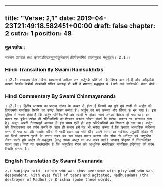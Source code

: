 
---
title: "Verse: 2,1"
date: 2019-04-23T21:49:18.582451+00:00
draft: false
chapter: 2
sutra: 1
position: 48
---
### मूल श्लोक :
```
सञ्जय उवाचतं तथा कृपयाऽविष्टमश्रुपूर्णाकुलेक्षणम्।विषीदन्तमिदं वाक्यमुवाच मधुसूदनः।।2.1।।

```

### Hindi Translation By Swami Ramsukhdas
```
।।2.1।।सञ्जय बोले  वैसी कायरतासे आविष्ट उन अर्जुनके प्रति जो कि विषाद कर रहे हैं और आँसुओंके कारण जिनके नेत्रोंकी देखनेकी शक्ति अवरुद्ध हो रही है भगवान् मधुसूदन ये (आगे कहे जानेवाले) वचन बोले।

```

### Hindi Commentary By Swami Chinmayananda
```
।।2.1।। द्वितीय अध्याय का प्रारम्भ संजय के कथन से होता है जिसमें वह चुने हुये शब्दों से अर्जुन की विषादमयी मानसिक स्थिति का स्पष्ट चित्रण करता है। अर्जुन का मन करुणा और विषाद से भर गया है। इस युक्ति से स्पष्ट होता है कि अर्जुन परिस्थितियों का स्वामी न होकर स्वयं उनका शिकार हो गया था। इस प्रकार एक दुर्बल व्यक्ति ही परिस्थितियों का शिकार बनकर जीवन संघर्ष के प्रत्येक अवसर पर असफल होता है। अर्जुन अपनी नैराश्यपूर्ण अवस्था में इस समय ऐसी ही बाह्य परिस्थितियों का शिकार हो गया था। अर्जुन की विषादावस्था का वर्णन करने के साथ ही संजय हमें यह भी संकेत करता है कि उसका आन्तरिक व्यक्तित्व भग्न हो गया था और उसके चरित्र में गहरी दरार पड़ गयी थी। अपने समय का सर्वश्रेष्ठ धनुर्धारी होकर भी वह किसी सामान्य युवती के समान रुदन कर रहा थाइस प्रकार करुणा और शोक से अभिभूत एवं अश्रुरहित रोदन करते हुये अर्जुन से मधुसूदन (मधु नामक असुर का वध करने वाले) भगवान् श्रीकृष्ण ने निम्नलिखित वाक्य कहा। यहाँ यह उल्लेखनीय है कि अश्रुरहित रोदन को आधुनिक मनोविज्ञान मानसिक उद्विग्नता की चरम स्थिति मानता है।

```

### English Translation By Swami  Sivananda
```
2.1 Sanjaya said  To him who was thus overcome with pity and who was despondent, with eyes full of tears and agitated, Madhusudana (the destroyer of Madhu) or Krishna spoke these words.

```

